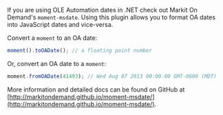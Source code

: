 If you are using OLE Automation dates in .NET check out Markit On Demand's `moment-msdate`. Using this plugin allows you to format OA dates into JavaScript dates and vice-versa.

Convert a `moment` to an OA date:

```js
moment().toOADate(); // a floating point number
```

Or, convert an OA date to a `moment`:

```js
moment.fromOADate(41493); // Wed Aug 07 2013 00:00:00 GMT-0600 (MDT)
```

More information and detailed docs can be found on GitHub at [http://markitondemand.github.io/moment-msdate/](http://markitondemand.github.io/moment-msdate/).
